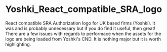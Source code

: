 # Yoshki_React_compatible_SRA_logo
React compatible SRA Authorization logo for UK based firms (Yoshki). It was and is probably unnecessary but if you do find it useful, then great! 
There are a few issues with regards to performace when the assets for the logo are being loaded from Yoshki's CND. It is nothing major but it is worth highlighting. 
